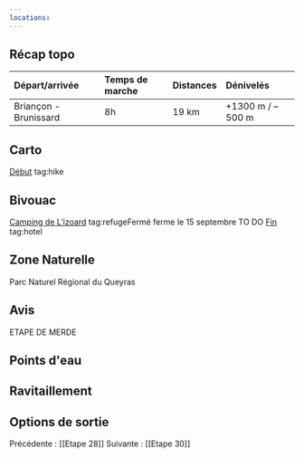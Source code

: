 ```yaml
---
locations: 
---
```

## Récap topo

| Départ/arrivée        | Temps de marche | Distances | Dénivelés        |
| :-------------------- | :-------------- | :-------- | :--------------- |
| Briançon - Brunissard | 8h              | 19 km     | +1300 m / –500 m |
## Carto  
[Début](geo:44.897931,6.637851) tag:hike
## Bivouac
[Camping de L’izoard](geo:44.799875650000004,6.716310350073915) tag:refugeFermé ferme le 15 septembre
TO DO
[Fin](geo:44.756186,6.789738) tag:hotel 
## Zone Naturelle
Parc Naturel Régional du Queyras
## Avis
ETAPE DE MERDE
## Points d'eau

## Ravitaillement

## Options de sortie

Précédente : [[Etape 28]]
Suivante : [[Etape 30]]
